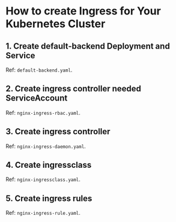 # How to create Ingress for Your Kubernetes Cluster

## 1. Create default-backend Deployment and Service
Ref: `default-backend.yaml`.

## 2. Create ingress controller needed ServiceAccount
Ref: `nginx-ingress-rbac.yaml`.

## 3. Create ingress controller
Ref: `nginx-ingress-daemon.yaml`.

## 4. Create ingressclass
Ref: `nginx-ingressclass.yaml`.

## 5. Create ingress rules
Ref: `nginx-ingress-rule.yaml`.
